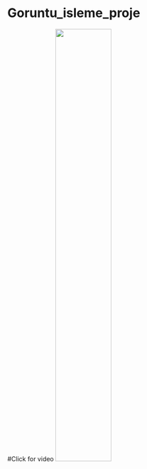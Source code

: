 # Goruntu_isleme_proje
#Click for video
[<img src="https://img.freepik.com/free-vector/youtube-player-icon-with-flat-design_23-2147839964.jpg" width="50%">](https://youtu.be/bIZJgK5cbKE "Now in Android: 55")
